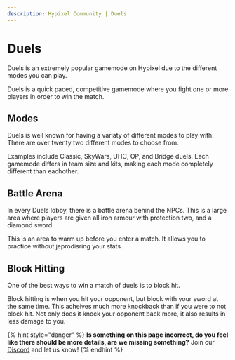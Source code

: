 ```yaml
---
description: Hypixel Community | Duels
---
```


# Duels

Duels is an extremely popular gamemode on Hypixel due to the different modes you can play.

Duels is a quick paced, competitive gamemode where you fight one or more players in order to win the match.

## Modes

Duels is well known for having a variaty of different modes to play with. There are over twenty two different modes to choose from.

Examples include Classic, SkyWars, UHC, OP, and Bridge duels. Each gamemode differs in team size and kits, making each mode completely different than eachother.

## Battle Arena

In every Duels lobby, there is a battle arena behind the NPCs. This is a large area where players are given all iron armour with protection two, and a diamond sword. 

This is an area to warm up before you enter a match. It allows you to practice without jeprodisring your stats. 

## Block Hitting

One of the best ways to win a match of duels is to block hit.

Block hitting is when you hit your opponent, but block with your sword at the same time. This acheives much more knockback than if you were to not block hit. Not only does it knock your opponent back more, it also results in less damage to you.

{% hint style="danger" %}
**Is something on this page incorrect, do you feel like there should be more details, are we missing something?** Join our [Discord](https://discord.gg/4mU4WVv22Z) and let us know!
{% endhint %}

